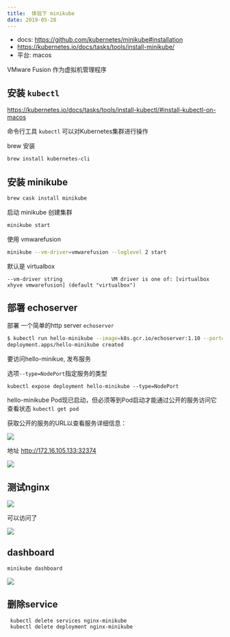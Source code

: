 ```yaml
---
title:  体验下 minikube 
date: 2019-05-28
---
```


* docs: https://github.com/kubernetes/minikube#installation 
* https://kubernetes.io/docs/tasks/tools/install-minikube/
* 平台: macos

VMware Fusion 作为虚拟机管理程序


## 安装 `kubectl`
https://kubernetes.io/docs/tasks/tools/install-kubectl/#install-kubectl-on-macos

命令行工具 `kubectl` 可以对Kubernetes集群进行操作

brew 安装

```bash
brew install kubernetes-cli
```

## 安装 minikube

```bash
brew cask install minikube
```

启动 minikube 创建集群

```bash
minikube start
```

使用 vmwarefusion 

```bash
minikube --vm-driver=vmwarefusion --loglevel 2 start
```

默认是 virtualbox

```
--vm-driver string                VM driver is one of: [virtualbox xhyve vmwarefusion] (default "virtualbox")
```


## 部署 echoserver 

部署 一个简单的http server `echoserver` 


```bash
$ kubectl run hello-minikube --image=k8s.gcr.io/echoserver:1.10 --port=8080
deployment.apps/hello-minikube created
```

要访问hello-minikue, 发布服务

选项`--type=NodePort`指定服务的类型

```
kubectl expose deployment hello-minikube --type=NodePort
```

hello-minikube Pod现已启动，但必须等到Pod启动才能通过公开的服务访问它
查看状态 `kubectl get pod`


获取公开的服务的URL以查看服务详细信息：

![](https://data-1252438752.cos.ap-beijing.myqcloud.com/2019/05/30/15591603987233.jpg)

地址 http://172.16.105.133:32374

![](https://data-1252438752.cos.ap-beijing.myqcloud.com/2019/05/30/15591586399602.jpg)


## 测试nginx

![](https://data-1252438752.cos.ap-beijing.myqcloud.com/2019/05/30/15591602934977.jpg)

 可以访问了
 
![](https://data-1252438752.cos.ap-beijing.myqcloud.com/2019/05/30/15591602279657.jpg)



## dashboard 

```bash
minikube dashboard
```

![](https://cos.ap-beijing.myqcloud.com/dropshare-1252438752/1559160896.png)


## 删除service

```
 kubectl delete services nginx-minikube
 kubectl delete deployment nginx-minikube
 ```
 